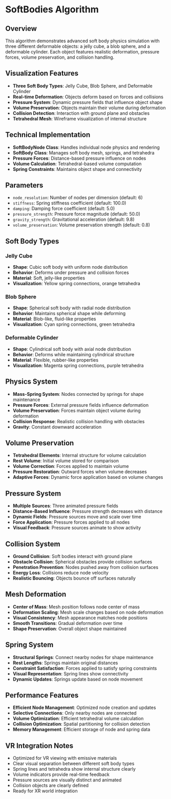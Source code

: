 # SoftBodies Algorithm

## Overview
This algorithm demonstrates advanced soft body physics simulation with three different deformable objects: a jelly cube, a blob sphere, and a deformable cylinder. Each object features realistic deformation, pressure forces, volume preservation, and collision handling.

## Visualization Features
- **Three Soft Body Types**: Jelly Cube, Blob Sphere, and Deformable Cylinder
- **Real-time Deformation**: Objects deform based on forces and collisions
- **Pressure System**: Dynamic pressure fields that influence object shape
- **Volume Preservation**: Objects maintain their volume during deformation
- **Collision Detection**: Interaction with ground plane and obstacles
- **Tetrahedral Mesh**: Wireframe visualization of internal structure

## Technical Implementation
- **SoftBodyNode Class**: Handles individual node physics and rendering
- **SoftBody Class**: Manages soft body mesh, springs, and tetrahedra
- **Pressure Forces**: Distance-based pressure influence on nodes
- **Volume Calculation**: Tetrahedral-based volume computation
- **Spring Constraints**: Maintains object shape and connectivity

## Parameters
- `node_resolution`: Number of nodes per dimension (default: 6)
- `stiffness`: Spring stiffness coefficient (default: 100.0)
- `damping`: Damping force coefficient (default: 5.0)
- `pressure_strength`: Pressure force magnitude (default: 50.0)
- `gravity_strength`: Gravitational acceleration (default: 9.8)
- `volume_preservation`: Volume preservation strength (default: 0.8)

## Soft Body Types

### Jelly Cube
- **Shape**: Cubic soft body with uniform node distribution
- **Behavior**: Deforms under pressure and collision forces
- **Material**: Soft, jelly-like properties
- **Visualization**: Yellow spring connections, orange tetrahedra

### Blob Sphere
- **Shape**: Spherical soft body with radial node distribution
- **Behavior**: Maintains spherical shape while deforming
- **Material**: Blob-like, fluid-like properties
- **Visualization**: Cyan spring connections, green tetrahedra

### Deformable Cylinder
- **Shape**: Cylindrical soft body with axial node distribution
- **Behavior**: Deforms while maintaining cylindrical structure
- **Material**: Flexible, rubber-like properties
- **Visualization**: Magenta spring connections, purple tetrahedra

## Physics System
- **Mass-Spring System**: Nodes connected by springs for shape maintenance
- **Pressure Forces**: External pressure fields influence deformation
- **Volume Preservation**: Forces maintain object volume during deformation
- **Collision Response**: Realistic collision handling with obstacles
- **Gravity**: Constant downward acceleration

## Volume Preservation
- **Tetrahedral Elements**: Internal structure for volume calculation
- **Rest Volume**: Initial volume stored for comparison
- **Volume Correction**: Forces applied to maintain volume
- **Pressure Restoration**: Outward forces when volume decreases
- **Adaptive Forces**: Dynamic force application based on volume changes

## Pressure System
- **Multiple Sources**: Three animated pressure fields
- **Distance-Based Influence**: Pressure strength decreases with distance
- **Dynamic Fields**: Pressure sources move and scale over time
- **Force Application**: Pressure forces applied to all nodes
- **Visual Feedback**: Pressure sources animate to show activity

## Collision System
- **Ground Collision**: Soft bodies interact with ground plane
- **Obstacle Collision**: Spherical obstacles provide collision surfaces
- **Penetration Prevention**: Nodes pushed away from collision surfaces
- **Energy Loss**: Collisions reduce node velocity
- **Realistic Bouncing**: Objects bounce off surfaces naturally

## Mesh Deformation
- **Center of Mass**: Mesh position follows node center of mass
- **Deformation Scaling**: Mesh scale changes based on node deformation
- **Visual Consistency**: Mesh appearance matches node positions
- **Smooth Transitions**: Gradual deformation over time
- **Shape Preservation**: Overall object shape maintained

## Spring System
- **Structural Springs**: Connect nearby nodes for shape maintenance
- **Rest Lengths**: Springs maintain original distances
- **Constraint Satisfaction**: Forces applied to satisfy spring constraints
- **Visual Representation**: Spring lines show connectivity
- **Dynamic Updates**: Springs update based on node movement

## Performance Features
- **Efficient Node Management**: Optimized node creation and updates
- **Selective Connections**: Only nearby nodes are connected
- **Volume Optimization**: Efficient tetrahedral volume calculation
- **Collision Optimization**: Spatial partitioning for collision detection
- **Memory Management**: Efficient storage of node and spring data

## VR Integration Notes
- Optimized for VR viewing with emissive materials
- Clear visual separation between different soft body types
- Spring lines and tetrahedra show internal structure clearly
- Volume indicators provide real-time feedback
- Pressure sources are visually distinct and animated
- Collision objects are clearly defined
- Ready for XR world integration
